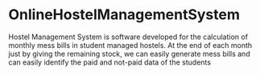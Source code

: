 # OnlineHostelManagementSystem
Hostel Management System is software developed for the calculation of monthly mess bills in student managed hostels. At the end of each month just by giving the remaining stock, we can easily generate mess bills and can easily identify the paid and not-paid data of the students
